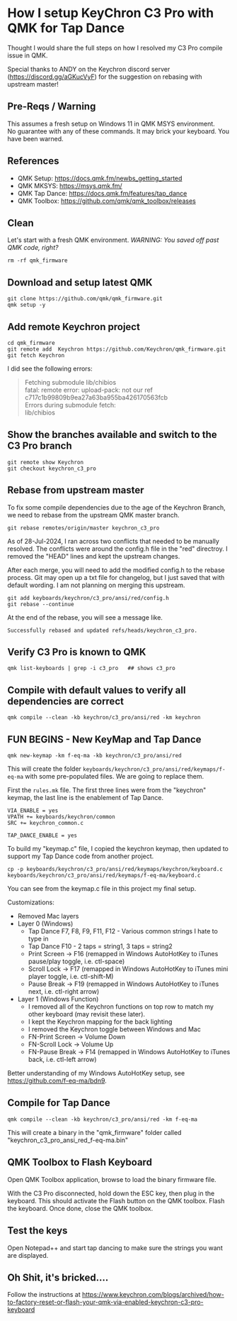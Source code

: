 # How I setup KeyChron C3 Pro with QMK for Tap Dance

Thought I would share the full steps on how I resolved my C3 Pro compile issue in QMK.  

Special thanks to ANDY on the Keychron discord server (https://discord.gg/aGKucVyF) for the suggestion on rebasing with upstream master!  

## Pre-Reqs / Warning
This assumes a fresh setup on Windows 11 in QMK MSYS environment.  
No guarantee with any of these commands.  It may brick your keyboard.  You have been warned.  

## References
* QMK Setup: https://docs.qmk.fm/newbs_getting_started  
* QMK MKSYS: https://msys.qmk.fm/ 
* QMK Tap Dance: https://docs.qmk.fm/features/tap_dance  
* QMK Toolbox: https://github.com/qmk/qmk_toolbox/releases  

## Clean 
Let's start with a fresh QMK environment.  *WARNING: You saved off past QMK code, right?*

```
rm -rf qmk_firmware
```

## Download and setup latest QMK
```
git clone https://github.com/qmk/qmk_firmware.git
qmk setup -y
```

## Add remote Keychron project

```
cd qmk_firmware
git remote add  Keychron https://github.com/Keychron/qmk_firmware.git
git fetch Keychron
```

I did see the following errors:
> Fetching submodule lib/chibios  
> fatal: remote error: upload-pack: not our ref c717c1b99809b9ea27a63ba955ba426170563fcb  
> Errors during submodule fetch:  
> lib/chibios  

## Show the branches available and switch to the C3 Pro branch
```
git remote show Keychron
git checkout keychron_c3_pro
```

## Rebase from upstream master

To fix some compile dependencies due to the age of the Keychron Branch, we need to rebase from the upstream QMK master branch.  

```
git rebase remotes/origin/master keychron_c3_pro
```

As of 28-Jul-2024, I ran across two conflicts that needed to be manually resolved.  The conflicts were around the config.h file in the "red" directroy.   I removed the "HEAD" lines and kept the upstream changes.  

After each merge, you will need to add the modified config.h to the rebase process.  Git may open up a txt file for changelog, but I just saved that with default wording.  I am not planning on merging this upstream.   

```
git add keyboards/keychron/c3_pro/ansi/red/config.h
git rebase --continue
```

At the end of the rebase, you will see a message like.  

```
Successfully rebased and updated refs/heads/keychron_c3_pro. 
```         

## Verify C3 Pro is known to QMK
```
qmk list-keyboards | grep -i c3_pro   ## shows c3_pro
```

## Compile with default values to verify all dependencies are correct
```
qmk compile --clean -kb keychron/c3_pro/ansi/red -km keychron
```

## FUN BEGINS - New KeyMap and Tap Dance

```
qmk new-keymap -km f-eq-ma -kb keychron/c3_pro/ansi/red
```

This will create the folder `keyboards/keychron/c3_pro/ansi/red/keymaps/f-eq-ma` with some pre-populated files.  We are going to replace them.  

First the `rules.mk` file.  The first three lines were from the "keychron" keymap, the last line is the enablement of Tap Dance.  
```
VIA_ENABLE = yes
VPATH += keyboards/keychron/common
SRC += keychron_common.c

TAP_DANCE_ENABLE = yes
```

To build my "keymap.c" file, I copied the keychron keymap, then updated to support my Tap Dance code from another project.

```
cp -p keyboards/keychron/c3_pro/ansi/red/keymaps/keychron/keyboard.c keyboards/keychron/c3_pro/ansi/red/keymaps/f-eq-ma/keyboard.c
```

You can see from the keymap.c file in this project my final setup.

Customizations:
* Removed Mac layers
* Layer 0 (Windows)
  * Tap Dance F7, F8, F9, F11, F12 - Various common strings I hate to type in
  * Tap Dance F10 - 2 taps = string1, 3 taps = string2
  * Print Screen -> F16 (remapped in Windows AutoHotKey to iTunes pause/play toggle, i.e. ctl-space)
  * Scroll Lock -> F17 (remapped in Windows AutoHotKey to iTunes mini player toggle, i.e. ctl-shift-M)
  * Pause Break -> F19 (remapped in Windows AutoHotKey to iTunes next, i.e. ctl-right arrow)
* Layer 1 (Windows Function)
  * I removed all of the Keychron functions on top row to match my other keyboard (may revisit these later).
  * I kept the Keychron mapping for the back lighting
  * I removed the Keychron toggle between Windows and Mac 
  * FN-Print Screen -> Volume Down
  * FN-Scroll Lock -> Volume Up
  * FN-Pause Break -> F14 (remapped in Windows AutoHotKey to iTunes back, i.e. ctl-left arrow)

Better understanding of my Windows AutoHotKey setup, see https://github.com/f-eq-ma/bdn9.  

## Compile for Tap Dance
```
qmk compile --clean -kb keychron/c3_pro/ansi/red -km f-eq-ma
```
This will create a binary in the "qmk_firmware" folder called "keychron_c3_pro_ansi_red_f-eq-ma.bin"

## QMK Toolbox to Flash Keyboard
Open QMK Toolbox application, browse to load the binary firmware file.

With the C3 Pro disconnected, hold down the ESC key, then plug in the keyboard.  This should activate the Flash button on the QMK toolbox.  Flash the keyboard.  Once done, close the QMK toolbox.

## Test the keys
Open Notepad++ and start tap dancing to make sure the strings you want are displayed.

## Oh Shit, it's bricked....
Follow the instructions at https://www.keychron.com/blogs/archived/how-to-factory-reset-or-flash-your-qmk-via-enabled-keychron-c3-pro-keyboard  

